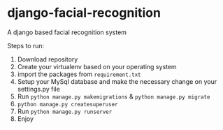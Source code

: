 # django-facial-recognition
A django based facial recognition system

Steps to run:
1. Download repository
2. Create your virtualenv based on your operating system
3. import the packages from `requirement.txt`
4. Setup your MySql database and make the necessary change on your settings.py file
5. Run `python manage.py makemigrations` & `python manage.py migrate`
6. `python manage.py createsuperuser`
7. Run `python manage.py runserver`
8. Enjoy


